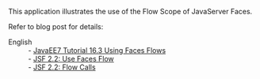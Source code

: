 This application illustrates the use of the Flow Scope of JavaServer Faces.

Refer to blog post for details:

<dl>
<dt>English</dt>
<dd>- <a href="http://docs.oracle.com/javaee/7/tutorial/doc/jsf-configure003.htm">JavaEE7 Tutorial 16.3 Using Faces Flows</a></dd>
<dd>- <a href="http://en.kodcu.com/2013/08/jsf-2-2-use-faces-flow/">JSF 2.2: Use Faces Flow</a></dd>
<dd>- <a href="http://en.kodcu.com/2013/09/english-jsf-2-2-flow-calls/">JSF 2.2: Flow Calls</a></dd>
</dl>‎